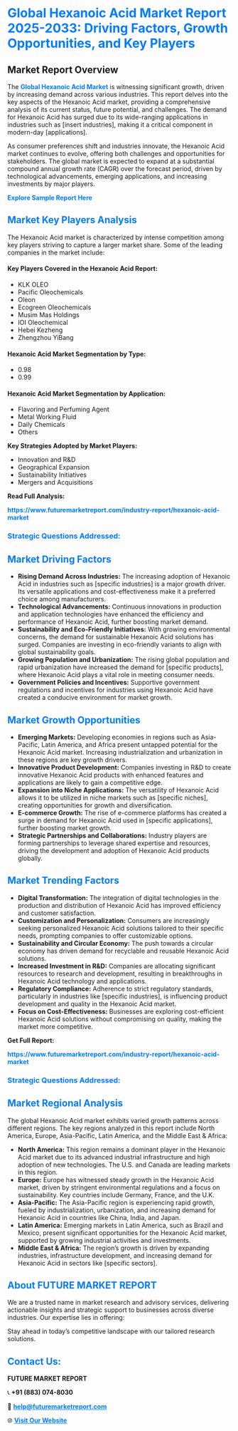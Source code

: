 <h1 style="color: #007BFF;">Global Hexanoic Acid Market Report 2025-2033: Driving Factors, Growth Opportunities, and Key Players</h1>

<section id="overview">
<h2>Market Report Overview</h2>
<p>The <a href="https://www.futuremarketreport.com/industry-report/hexanoic-acid-market" style="color: #007BFF; text-decoration: none;"><strong>Global Hexanoic Acid Market</strong></a> is witnessing significant growth, driven by increasing demand across various industries. This report delves into the key aspects of the Hexanoic Acid market, providing a comprehensive analysis of its current status, future potential, and challenges. The demand for Hexanoic Acid has surged due to its wide-ranging applications in industries such as [insert industries], making it a critical component in modern-day [applications].</p>
<p>As consumer preferences shift and industries innovate, the Hexanoic Acid market continues to evolve, offering both challenges and opportunities for stakeholders. The global market is expected to expand at a substantial compound annual growth rate (CAGR) over the forecast period, driven by technological advancements, emerging applications, and increasing investments by major players.</p>
</section>

<section id="overview">
<p><a href="https://www.futuremarketreport.com/request-sample/reportId=26603" style="color: #007BFF; text-decoration: none;"><strong>Explore Sample Report Here</strong></a></p>
</section>

<section id="key-players">
<h2 style="color: #007BFF;">Market Key Players Analysis</h2>
<p>The Hexanoic Acid market is characterized by intense competition among key players striving to capture a larger market share. Some of the leading companies in the market include:</p>
<h4>Key Players Covered in the Hexanoic Acid Report:</h4>
<ul><li>KLK OLEO</li><li>Pacific Oleochemicals</li><li>Oleon</li><li>Ecogreen Oleochemicals</li><li>Musim Mas Holdings</li><li>IOI Oleochemical</li><li>Hebei Kezheng</li><li>Zhengzhou YiBang</li></ul>
<h4>Hexanoic Acid Market Segmentation by Type:</h4>
<ul><li>0.98</li><li>0.99</li></ul>

<h4>Hexanoic Acid Market Segmentation by Application:</h4>
<ul><li>Flavoring and Perfuming Agent</li><li>Metal Working Fluid</li><li>Daily Chemicals</li><li>Others</li></ul>
<p><strong>Key Strategies Adopted by Market Players:</strong></p>
<ul>
<li>Innovation and R&D</li>
<li>Geographical Expansion</li>
<li>Sustainability Initiatives</li>
<li>Mergers and Acquisitions</li>
</ul>
</section>

<section>
<p><strong>Read Full Analysis: </strong></p><a href="https://www.futuremarketreport.com/industry-report/hexanoic-acid-market" style="color: #007BFF; text-decoration: none;"><strong>https://www.futuremarketreport.com/industry-report/hexanoic-acid-market</strong></a>
<h3 style="color: #007BFF;">Strategic Questions Addressed:</h3>
</section>

<section id="driving-factors">
<h2 style="color: #007BFF;">Market Driving Factors</h2>
<ul>
<li><strong>Rising Demand Across Industries:</strong> The increasing adoption of Hexanoic Acid in industries such as [specific industries] is a major growth driver. Its versatile applications and cost-effectiveness make it a preferred choice among manufacturers.</li>
<li><strong>Technological Advancements:</strong> Continuous innovations in production and application technologies have enhanced the efficiency and performance of Hexanoic Acid, further boosting market demand.</li>
<li><strong>Sustainability and Eco-Friendly Initiatives:</strong> With growing environmental concerns, the demand for sustainable Hexanoic Acid solutions has surged. Companies are investing in eco-friendly variants to align with global sustainability goals.</li>
<li><strong>Growing Population and Urbanization:</strong> The rising global population and rapid urbanization have increased the demand for [specific products], where Hexanoic Acid plays a vital role in meeting consumer needs.</li>
<li><strong>Government Policies and Incentives:</strong> Supportive government regulations and incentives for industries using Hexanoic Acid have created a conducive environment for market growth.</li>
</ul>
</section>

<section id="growth-opportunities">
<h2 style="color: #007BFF;">Market Growth Opportunities</h2>
<ul>
<li><strong>Emerging Markets:</strong> Developing economies in regions such as Asia-Pacific, Latin America, and Africa present untapped potential for the Hexanoic Acid market. Increasing industrialization and urbanization in these regions are key growth drivers.</li>
<li><strong>Innovative Product Development:</strong> Companies investing in R&D to create innovative Hexanoic Acid products with enhanced features and applications are likely to gain a competitive edge.</li>
<li><strong>Expansion into Niche Applications:</strong> The versatility of Hexanoic Acid allows it to be utilized in niche markets such as [specific niches], creating opportunities for growth and diversification.</li>
<li><strong>E-commerce Growth:</strong> The rise of e-commerce platforms has created a surge in demand for Hexanoic Acid used in [specific applications], further boosting market growth.</li>
<li><strong>Strategic Partnerships and Collaborations:</strong> Industry players are forming partnerships to leverage shared expertise and resources, driving the development and adoption of Hexanoic Acid products globally.</li>
</ul>
</section>

<section id="trending-factors">
<h2 style="color: #007BFF;">Market Trending Factors</h2>
<ul>
<li><strong>Digital Transformation:</strong> The integration of digital technologies in the production and distribution of Hexanoic Acid has improved efficiency and customer satisfaction.</li>
<li><strong>Customization and Personalization:</strong> Consumers are increasingly seeking personalized Hexanoic Acid solutions tailored to their specific needs, prompting companies to offer customizable options.</li>
<li><strong>Sustainability and Circular Economy:</strong> The push towards a circular economy has driven demand for recyclable and reusable Hexanoic Acid solutions.</li>
<li><strong>Increased Investment in R&D:</strong> Companies are allocating significant resources to research and development, resulting in breakthroughs in Hexanoic Acid technology and applications.</li>
<li><strong>Regulatory Compliance:</strong> Adherence to strict regulatory standards, particularly in industries like [specific industries], is influencing product development and quality in the Hexanoic Acid market.</li>
<li><strong>Focus on Cost-Effectiveness:</strong> Businesses are exploring cost-efficient Hexanoic Acid solutions without compromising on quality, making the market more competitive.</li>
</ul>
</section>

<section>
<p><strong>Get Full Report: </strong></p><a href="https://www.futuremarketreport.com/industry-report/hexanoic-acid-market" style="color: #007BFF; text-decoration: none;"><strong>https://www.futuremarketreport.com/industry-report/hexanoic-acid-market</strong></a>
<h3 style="color: #007BFF;">Strategic Questions Addressed:</h3>
</section>


<section id="regional-analysis">
<h2 style="color: #007BFF;">Market Regional Analysis</h2>
<p>The global Hexanoic Acid market exhibits varied growth patterns across different regions. The key regions analyzed in this report include North America, Europe, Asia-Pacific, Latin America, and the Middle East & Africa:</p>
<ul>
<li><strong>North America:</strong> This region remains a dominant player in the Hexanoic Acid market due to its advanced industrial infrastructure and high adoption of new technologies. The U.S. and Canada are leading markets in this region.</li>
<li><strong>Europe:</strong> Europe has witnessed steady growth in the Hexanoic Acid market, driven by stringent environmental regulations and a focus on sustainability. Key countries include Germany, France, and the U.K.</li>
<li><strong>Asia-Pacific:</strong> The Asia-Pacific region is experiencing rapid growth, fueled by industrialization, urbanization, and increasing demand for Hexanoic Acid in countries like China, India, and Japan.</li>
<li><strong>Latin America:</strong> Emerging markets in Latin America, such as Brazil and Mexico, present significant opportunities for the Hexanoic Acid market, supported by growing industrial activities and investments.</li>
<li><strong>Middle East & Africa:</strong> The region’s growth is driven by expanding industries, infrastructure development, and increasing demand for Hexanoic Acid in sectors like [specific sectors].</li>
</ul>
</section>

<footer>
<h2 style="color: #007BFF;">About FUTURE MARKET REPORT</h2>
<p>We are a trusted name in market research and advisory services, delivering actionable insights and strategic support to businesses across diverse industries. Our expertise lies in offering:</p>

<p>Stay ahead in today’s competitive landscape with our tailored research solutions.</p>

<h2 style="color: #007BFF;">Contact Us:</h2>
<p><strong>FUTURE MARKET REPORT</strong></p>
<p>📞 <strong>+91 (883) 074-8030</strong></p>
<p>📧 <strong><a href="mailto:help@futuremarketreport.com" style="color: #007BFF;">help@futuremarketreport.com</a></strong></p>
<p>🌐 <strong><a href="https://www.futuremarketreport.com/" style="color: #007BFF;">Visit Our Website</a></strong></p>
</footer>
